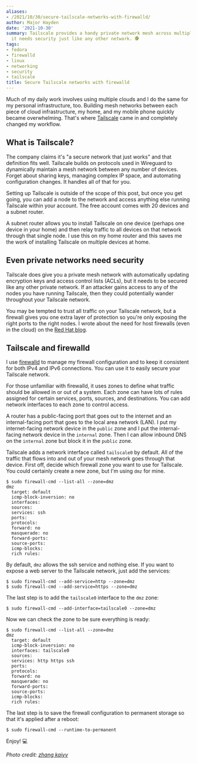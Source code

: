 ```yaml
---
aliases:
- /2021/10/30/secure-tailscale-networks-with-firewalld/
author: Major Hayden
date: '2021-10-30'
summary: Tailscale provides a handy private network mesh across multiple devices but
  it needs security just like any other network. 🕵
tags:
- fedora
- firewalld
- linux
- networking
- security
- tailscale
title: Secure Tailscale networks with firewalld
---
```


Much of my daily work involves using multiple clouds and I do the same for my
personal infrastructure, too. Building mesh networks between each piece of cloud
infrastructure, my home, and my mobile phone quickly became overwhelming. That's
where [Tailscale] came in and completely changed my workflow.

## What is Tailscale?

The company claims it's "a secure network that just works" and that definition
fits well. Tailscale builds on protocols used in Wireguard to dynamically
maintain a mesh network between any number of devices. Forget about sharing
keys, managing complex IP space, and automating configuration changes. It
handles all of that for you.

Setting up Tailscale is outside of the scope of this post, but once you get
going, you can add a node to the network and access anything else running
Tailscale within your account. The free account comes with 20 devices and a
subnet router.

A subnet router allows you to install Tailscale on one device (perhaps one
device in your home) and then relay traffic to all devices on that network
through that single node. I use this on my home router and this saves me the
work of installing Tailscale on multiple devices at home.

## Even private networks need security

Tailscale does give you a private mesh network with automatically updating
encryption keys and access control lists (ACLs), but it needs to be secured like
any other private network. If an attacker gains access to any of the nodes you
have running Tailscale, then they could potentially wander throughout your
Tailscale network.

You may be tempted to trust all traffic on your Tailscale network, but a
firewall gives you one extra layer of protection so you're only exposing the
right ports to the right nodes. I wrote about the need for host firewalls (even
in the cloud) on the [Red Hat blog].

## Tailscale and firewalld

I use [firewalld] to manage my firewall configuration and to keep it consistent
for both IPv4 and IPv6 connections. You can use it to easily secure your
Tailscale network.

For those unfamiliar with firewalld, it uses zones to define what traffic should
be allowed in or out of a system. Each zone can have lots of rules assigned for
certain services, ports, sources, and destinations. You can add network
interfaces to each zone to control access.

A router has a public-facing port that goes out to the internet and an
internal-facing port that goes to the local area network (LAN). I put my
internet-facing network device in the `public` zone and I put the
internal-facing network device in the `internal` zone. Then I can allow inbound
DNS on the `internal` zone but block it in the `public` zone.

Tailscale adds a network interface called `tailscale0` by default. All of the
traffic that flows into and out of your mesh network goes through that device.
First off, decide which firewall zone you want to use for Tailscale. You could
certainly create a new zone, but I'm using `dmz` for mine.

```text
$ sudo firewall-cmd --list-all --zone=dmz
dmz
  target: default
  icmp-block-inversion: no
  interfaces:
  sources:
  services: ssh
  ports:
  protocols:
  forward: no
  masquerade: no
  forward-ports:
  source-ports:
  icmp-blocks:
  rich rules:
```

By default, `dmz` allows the ssh service and nothing else. If you want to expose
a web server to the Tailscale network, just add the services:

```console
$ sudo firewall-cmd --add-service=http --zone=dmz
$ sudo firewall-cmd --add-service=https --zone=dmz
```

The last step is to add the `tailscale0` interface to the `dmz` zone:

```console
$ sudo firewall-cmd --add-interface=tailscale0 --zone=dmz
```

Now we can check the zone to be sure everything is ready:

```console
$ sudo firewall-cmd --list-all --zone=dmz
dmz
  target: default
  icmp-block-inversion: no
  interfaces: tailscale0
  sources:
  services: http https ssh
  ports:
  protocols:
  forward: no
  masquerade: no
  forward-ports:
  source-ports:
  icmp-blocks:
  rich rules:
```

The last step is to save the firewall configuration to permanent storage so that
it's applied after a reboot:

```console
$ sudo firewall-cmd --runtime-to-permanent
```

Enjoy! 💻


[Tailscale]: https://tailscale.com/
[Red Hat blog]: https://www.redhat.com/en/blog/do-host-firewalls-matter-cloud-deployments
[firewalld]: https://firewalld.org/

*Photo credit: [zhang kaiyv](https://unsplash.com/photos/6HZXZOf9_4E)*